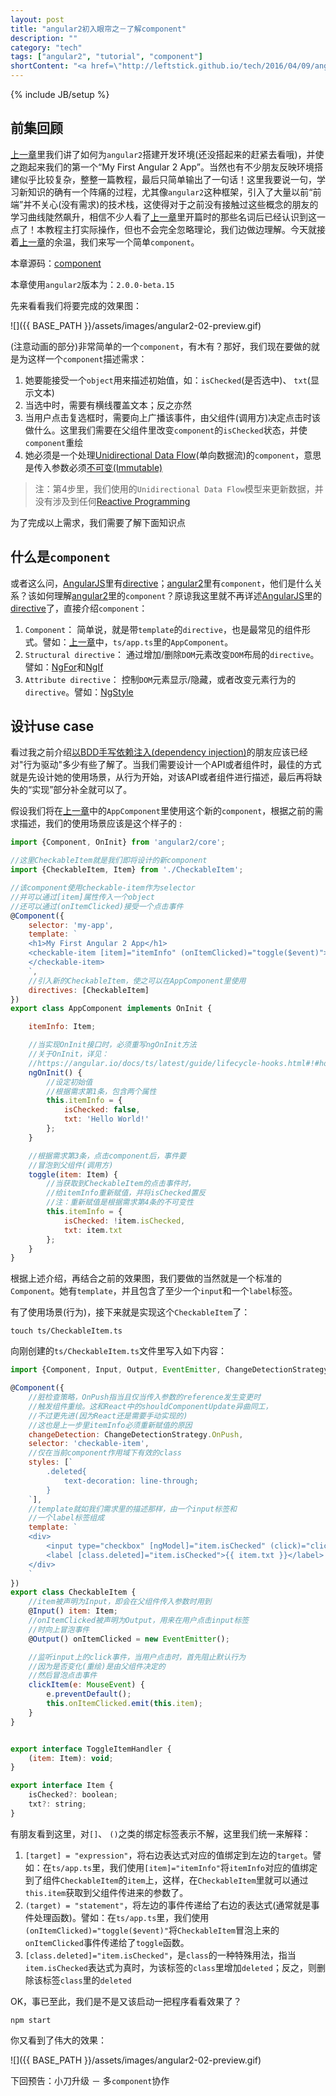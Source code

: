 ```yaml
---
layout: post
title: "angular2初入眼帘之－了解component"
description: ""
category: "tech"
tags: ["angular2", "tutorial", "component"]
shortContent: "<a href=\"http://leftstick.github.io/tech/2016/04/09/angular2-01-env\">上一章</a>里我们讲了如何为<code>angular2</code>搭建开发环境(还没搭起来的赶紧去看哦)，并使之跑起来我们的第一个“My First Angular 2 App”。当然也有不少朋友反映环境搭建似乎比较复杂，整整一篇教程，最后只简单输出了一句话！这里我要说一句，学习新知识的确有一个阵痛的过程，尤其像<code>angular2</code>这种框架，引入了大量以前“前端”并不关心(没有需求)的技术栈，这使得对于之前没有接触过这些概念的朋友的学习曲线陡然飙升，相信不少人看了<a href=\"http://leftstick.github.io/tech/2016/04/09/angular2-01-env\">上一章</a>里开篇时的那些名词后已经认识到这一点了！本教程主打实际操作，但也不会完全忽略理论，我们边做边理解。今天就接着<a href=\"http://leftstick.github.io/tech/2016/04/09/angular2-01-env\">上一章</a>的余温，我们来写一个简单<code>component</code>。"
---
```

{% include JB/setup %}

## 前集回顾 ##

[上一章][previous-url]里我们讲了如何为`angular2`搭建开发环境(还没搭起来的赶紧去看哦)，并使之跑起来我们的第一个“My First Angular 2 App”。当然也有不少朋友反映环境搭建似乎比较复杂，整整一篇教程，最后只简单输出了一句话！这里我要说一句，学习新知识的确有一个阵痛的过程，尤其像`angular2`这种框架，引入了大量以前“前端”并不关心(没有需求)的技术栈，这使得对于之前没有接触过这些概念的朋友的学习曲线陡然飙升，相信不少人看了[上一章][previous-url]里开篇时的那些名词后已经认识到这一点了！本教程主打实际操作，但也不会完全忽略理论，我们边做边理解。今天就接着[上一章][previous-url]的余温，我们来写一个简单`component`。

本章源码：[component](https://github.com/leftstick/angular2-lesson/tree/master/examples/component)

本章使用`angular2`版本为：`2.0.0-beta.15`

先来看看我们将要完成的效果图：

![]({{ BASE_PATH }}/assets/images/angular2-02-preview.gif)

(注意动画的部分)非常简单的一个`component`，有木有？那好，我们现在要做的就是为这样一个`component`描述需求：

1. 她要能接受一个`object`用来描述初始值，如：`isChecked`(是否选中)、 `txt`(显示文本)
2. 当选中时，需要有横线覆盖文本；反之亦然
3. 当用户点击复选框时，需要向上广播该事件，由父组件(调用方)决定点击时该做什么。这里我们需要在父组件里改变`component`的`isChecked`状态，并使`component`重绘
4. 她必须是一个处理[Unidirectional Data Flow](https://medium.com/@AdamRNeary/unidirectional-data-flow-yes-flux-i-am-not-so-sure-b4acf988196c#.bxd6ripaq)(单向数据流)的`component`，意思是传入参数必须[不可变(Immutable)](http://leftstick.github.io/tech/2016/04/09/immutability-in-javascript)

>注：第4步里，我们使用的`Unidirectional Data Flow`模型来更新数据，并没有涉及到任何[Reactive Programming](https://en.wikipedia.org/wiki/Reactive_programming)

为了完成以上需求，我们需要了解下面知识点

## 什么是`component` ##

或者这么问，[AngularJS][ng-url]里有[directive][ng-dir-url]；[angular2][ng2-url]里有`component`，他们是什么关系？该如何理解[angular2][ng2-url]里的`component`？原谅我这里就不再详述[AngularJS][ng-url]里的[directive][ng-dir-url]了，直接介绍`component`：

1. `Component`： 简单说，就是带`template`的`directive`，也是最常见的组件形式。譬如：[上一章][previous-url]中，`ts/app.ts`里的`AppComponent`。
2. `Structural directive`： 通过增加/删除`DOM`元素改变`DOM`布局的`directive`。譬如：[NgFor](https://angular.io/docs/ts/latest/guide/template-syntax.html#ng-for)和[NgIf](https://angular.io/docs/ts/latest/guide/template-syntax.html#ng-if)
3. `Attribute directive`： 控制`DOM`元素显示/隐藏，或者改变元素行为的`directive`。譬如：[NgStyle](https://angular.io/docs/ts/latest/guide/template-syntax.html#ng-style)


## 设计use case ##

看过我之前介绍[以BDD手写依赖注入(dependency injection)](http://leftstick.github.io/tech/2016/03/18/write-di-in-bdd)的朋友应该已经对"行为驱动"多少有些了解了。当我们需要设计一个API或者组件时，最佳的方式就是先设计她的使用场景，从行为开始，对该API或者组件进行描述，最后再将缺失的“实现”部分补全就可以了。

假设我们将在[上一章][previous-url]中的`AppComponent`里使用这个新的`component`，根据之前的需求描述，我们的使用场景应该是这个样子的 :

```javascript
import {Component, OnInit} from 'angular2/core';

//这里CheckableItem就是我们即将设计的新component
import {CheckableItem, Item} from './CheckableItem';

//该component使用checkable-item作为selector
//并可以通过[item]属性传入一个object
//还可以通过(onItemClicked)接受一个点击事件
@Component({
    selector: 'my-app',
    template: `
    <h1>My First Angular 2 App</h1>
    <checkable-item [item]="itemInfo" (onItemClicked)="toggle($event)">
    </checkable-item>
    `,
    //引入新的CheckableItem，使之可以在AppComponent里使用
    directives: [CheckableItem]
})
export class AppComponent implements OnInit {

    itemInfo: Item;

    //当实现OnInit接口时，必须重写ngOnInit方法
    //关于OnInit，详见：
    //https://angular.io/docs/ts/latest/guide/lifecycle-hooks.html#!#hooks-overview
    ngOnInit() {
        //设定初始值
        //根据需求第1条，包含两个属性
        this.itemInfo = {
            isChecked: false,
            txt: 'Hello World!'
        };
    }

    //根据需求第3条，点击component后，事件要
    //冒泡到父组件(调用方)
    toggle(item: Item) {
        //当获取到CheckableItem的点击事件时，
        //给itemInfo重新赋值，并将isChecked置反
        //注：重新赋值是根据需求第4条的不可变性
        this.itemInfo = {
            isChecked: !item.isChecked,
            txt: item.txt
        };
    }
}
```

根据上述介绍，再结合之前的效果图，我们要做的当然就是一个标准的`Component`。她有`template`，并且包含了至少一个`input`和一个`label`标签。

有了使用场景(行为)，接下来就是实现这个`CheckableItem`了：

```shell
touch ts/CheckableItem.ts
```

向刚创建的`ts/CheckableItem.ts`文件里写入如下内容：

```javascript
import {Component, Input, Output, EventEmitter, ChangeDetectionStrategy} from 'angular2/core';

@Component({
    //脏检查策略，OnPush指当且仅当传入参数的reference发生变更时
    //触发组件重绘。这和React中的shouldComponentUpdate异曲同工，
    //不过更先进(因为React还是需要手动实现的)
    //这也是上一步里itemInfo必须重新赋值的原因
    changeDetection: ChangeDetectionStrategy.OnPush,
    selector: 'checkable-item',
    //仅在当前component作用域下有效的class
    styles: [`
        .deleted{
            text-decoration: line-through;
        }
    `],
    //template就如我们需求里的描述那样，由一个input标签和
    //一个label标签组成
    template: `
    <div>
        <input type="checkbox" [ngModel]="item.isChecked" (click)="clickItem($event)">
        <label [class.deleted]="item.isChecked">{{ item.txt }}</label>
    </div>
    `
})
export class CheckableItem {
    //item被声明为Input，即会在父组件传入参数时用到
    @Input() item: Item;
    //onItemClicked被声明为Output，用来在用户点击input标签
    //时向上冒泡事件
    @Output() onItemClicked = new EventEmitter();

    //监听input上的click事件，当用户点击时，首先阻止默认行为
    //因为是否变化(重绘)是由父组件决定的
    //然后冒泡点击事件
    clickItem(e: MouseEvent) {
        e.preventDefault();
        this.onItemClicked.emit(this.item);
    }
}


export interface ToggleItemHandler {
    (item: Item): void;
}

export interface Item {
    isChecked?: boolean;
    txt?: string;
}
```

有朋友看到这里，对`[]`、 `()`之类的绑定标签表示不解，这里我们统一来解释：

1. `[target] = "expression"`，将右边表达式对应的值绑定到左边的`target`。譬如：在`ts/app.ts`里，我们使用`[item]="itemInfo"`将`itemInfo`对应的值绑定到了组件`CheckableItem`的`item`上，这样，在`CheckableItem`里就可以通过`this.item`获取到父组件传进来的参数了。
2. `(target) = "statement"`，将左边的事件传递给了右边的表达式(通常就是事件处理函数)。譬如：在`ts/app.ts`里，我们使用`(onItemClicked)="toggle($event)"`将`CheckableItem`冒泡上来的`onItemClicked`事件传递给了`toggle`函数。
3. `[class.deleted]="item.isChecked"`，是`class`的一种特殊用法，指当`item.isChecked`表达式为真时，为该标签的`class`里增加`deleted`；反之，则删除该标签`class`里的`deleted`

OK，事已至此，我们是不是又该启动一把程序看看效果了？

```shell
npm start
```

你又看到了伟大的效果：

![]({{ BASE_PATH }}/assets/images/angular2-02-preview.gif)

下回预告：小刀升级 － 多`component`协作

[previous-url]: http://leftstick.github.io/tech/2016/04/09/angular2-01-env
[ng-url]: https://angularjs.org/
[ng-dir-url]: https://docs.angularjs.org/guide/directive
[ng2-url]: https://angular.io/
